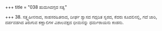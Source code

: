 +++
title = "038 ಹುದುಗಿದಗ್ಗದ ಸತ್ವ"

+++
38. ಸತ್ತ್ವಹೀನನಾದ, ಸಾಹಸರಹಿತನಾದ, ದೀರ್ಘ ಶ್ವಾಸದ ಗದ್ಗದಿತ ಸ್ವರದ,  ಕೆದರು ಕೂದಲಿನಲ್ಲಿ, ಗದೆ ಜಾರಿ, ದರ್ಪವಡಗಿದ  ತಿರುಗುವ ಕಣ್ಣಾಲಿಗಳ ವಿಶಾಲವಕ್ಷದ ಭೀಮನನ್ನು ಧರ್ಮರಾಯನು ಕಂಡನು.